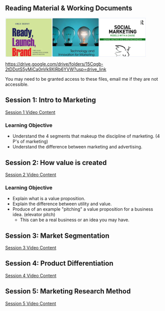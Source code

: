 ## Reading Material & Working Documents
  
<a href="https://drive.google.com/file/d/1g35rYNP2t7ihk8FNQsXImhxf4W3BGCbJ/view?usp=drive_link" title="Ready, Launch, Brand"><img align="left" width="150px" src="assets/startup-marketing.jpg" alt="image"></a>

<a href="https://drive.google.com/file/d/1p3ATy3UFxT5vbKb24eVCh2a1XE_bWd0f/view?usp=drive_link" title="Technology & Innovation Marketing"><img align="left" width="150px" src="assets/innovation-marketing.jpg" alt="image"></a>

<a href="https://drive.google.com/file/d/1IrdJR2PkaDNn5HnllkfZH5Rr3be_s3Ah/view?usp=drive_link" title="Social Marketing"><img align="top" width="150px" src="assets/social-marketing.jpg" alt="image"></a>

<https://drive.google.com/drive/folders/15Cqgb-2tDDotS5yMiCa0nVk9XlRb6YVW?usp=drive_link>  

You may need to be granted access to these files, email me if they are not accessible.

## Session 1: Intro to Marketing

[Session 1 Video Content](https://pgtreau.github.io/session1.html)

### Learning Objective
- Understand the 4 segments that makeup the discipline of marketing. (4 P's of marketing)
- Understand the difference between marketing and advertising.

## Session 2: How value is created

[Session 2 Video Content](https://pgtreau.github.io/session2.html)

### Learning Objective
- Explain what is a value proposition.
- Explain the difference between utility and value.
- Produce of an example "pitching" a value proposition for a business idea. (elevator pitch)
  - This can be a real business or an idea you may have. 

## Session 3: Market Segmentation

[Session 3 Video Content](https://pgtreau.github.io/session3.html)

## Session 4: Product Differentiation

[Session 4 Video Content](https://pgtreau.github.io/session4.html)

## Session 5: Marketing Research Method

[Session 5 Video Content](https://pgtreau.github.io/session5.html)
